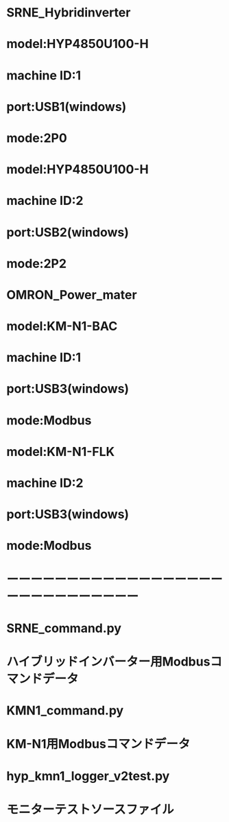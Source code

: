 # SRNE_Hybridinverter
#   model:HYP4850U100-H
#     machine ID:1
#     port:USB1(windows)   
#     mode:2P0
#
#   model:HYP4850U100-H
#     machine ID:2
#     port:USB2(windows)   
#     mode:2P2
#
# OMRON_Power_mater
#   model:KM-N1-BAC
#     machine ID:1
#     port:USB3(windows)
#     mode:Modbus
#
#   model:KM-N1-FLK
#     machine ID:2
#     port:USB3(windows)
#     mode:Modbus
# 
# ーーーーーーーーーーーーーーーーーーーーーーーーーーーーー
# SRNE_command.py
# ハイブリッドインバーター用Modbusコマンドデータ
#
# KMN1_command.py
# KM-N1用Modbusコマンドデータ
#
# hyp_kmn1_logger_v2test.py
# モニターテストソースファイル
